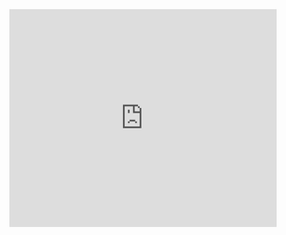 <iframe width="480" height="390" src="https://codeberg.org/crimeflare/cloudflare-tor/raw/branch/master/image/cloudflare_withprivaon.mp4" frameborder="0" allowfullscreen></iframe>
